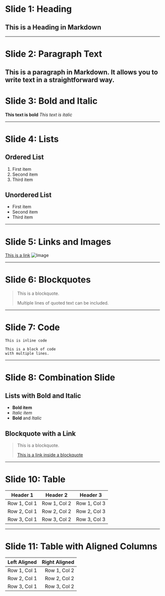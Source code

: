 # Slide 1: Heading

## This is a Heading in Markdown

---

# Slide 2: Paragraph Text

## This is a paragraph in Markdown. It allows you to write text in a straightforward way.

# Slide 3: Bold and Italic

**This text is bold**
_This text is italic_

---

# Slide 4: Lists

## Ordered List

1. First item
2. Second item
3. Third item

## Unordered List

- First item
- Second item
- Third item

---

# Slide 5: Links and Images

[This is a link](http://example.com)
![Image](https://picsum.photos/1260/720)

---

# Slide 6: Blockquotes

> This is a blockquote.
>
> Multiple lines of quoted text can be included.

---

# Slide 7: Code

`This is inline code`

```
This is a block of code
with multiple lines.
```

---

# Slide 8: Combination Slide

## Lists with Bold and Italic

- **Bold item**
- _Italic item_
- **Bold** and _Italic_

## Blockquote with a Link

> This is a blockquote.
>
> [This is a link inside a blockquote](http://example.com)

---

# Slide 10: Table

| Header 1     | Header 2     | Header 3     |
| ------------ | ------------ | ------------ |
| Row 1, Col 1 | Row 1, Col 2 | Row 1, Col 3 |
| Row 2, Col 1 | Row 2, Col 2 | Row 2, Col 3 |
| Row 3, Col 1 | Row 3, Col 2 | Row 3, Col 3 |

---

# Slide 11: Table with Aligned Columns

| Left Aligned | Right Aligned |
| :----------- | ------------: |
| Row 1, Col 1 |  Row 1, Col 2 |
| Row 2, Col 1 |  Row 2, Col 2 |
| Row 3, Col 1 |  Row 3, Col 2 |
